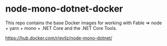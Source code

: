 # node-mono-dotnet-docker
This repo contains the base Docker images for working with Fable => node + yarn + mono + .NET Core and the .NET Core Tools.


https://hub.docker.com/r/evilz/node-mono-dotnet/
